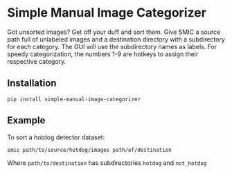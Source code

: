 Simple Manual Image Categorizer
===============================
Got unsorted images? Get off your duff and sort them.
Give SMIC a source path full of unlabeled images and
a destination directory with a subdirectory for each
category. The GUI will use the subdirectory names as
labels. For speedy categorization, the numbers 1-9
are hotkeys to assign their respective category.

Installation
------------
`pip install simple-manual-image-categorizer`

Example
-------
To sort a hotdog detector dataset:

`smic path/to/source/hotdog/images path/of/destination`

Where `path/to/destination` has subdirectories `hotdog` and `not_hotdog`
